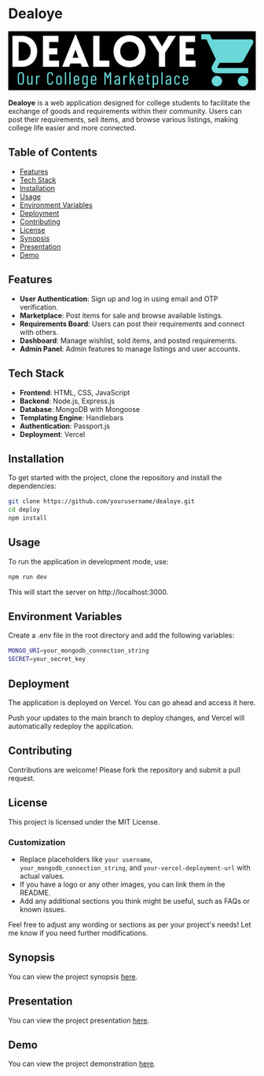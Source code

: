 # Dealoye

![Dealoye Logo](https://github.com/vidhigoyal619/Dealoye_new/blob/main/public/images/DealOye%20(5).png)


**Dealoye** is a web application designed for college students to facilitate the exchange of goods and requirements within their community. Users can post their requirements, sell items, and browse various listings, making college life easier and more connected.

## Table of Contents

- [Features](#features)
- [Tech Stack](#tech-stack)
- [Installation](#installation)
- [Usage](#usage)
- [Environment Variables](#environment-variables)
- [Deployment](#deployment)
- [Contributing](#contributing)
- [License](#license)
- [Synopsis](#synopsis)
- [Presentation](#presentation)
- [Demo](#demo)



## Features

- **User Authentication**: Sign up and log in using email and OTP verification.
- **Marketplace**: Post items for sale and browse available listings.
- **Requirements Board**: Users can post their requirements and connect with others.
- **Dashboard**: Manage wishlist, sold items, and posted requirements.
- **Admin Panel**: Admin features to manage listings and user accounts.

## Tech Stack

- **Frontend**: HTML, CSS, JavaScript
- **Backend**: Node.js, Express.js
- **Database**: MongoDB with Mongoose
- **Templating Engine**: Handlebars
- **Authentication**: Passport.js
- **Deployment**: Vercel

## Installation

To get started with the project, clone the repository and install the dependencies:

```bash
git clone https://github.com/yourusername/dealoye.git
cd deploy
npm install 
```

## Usage
To run the application in development mode, use:
```bash
npm run dev
```
This will start the server on http://localhost:3000.

## Environment Variables
Create a .env file in the root directory and add the following variables:
```bash
MONGO_URI=your_mongodb_connection_string
SECRET=your_secret_key
```

## Deployment
The application is deployed on Vercel. You can go ahead and access it here.

Push your updates to the main branch to deploy changes, and Vercel will automatically redeploy the application.

## Contributing
Contributions are welcome! Please fork the repository and submit a pull request.

## License
This project is licensed under the MIT License.
### Customization

- Replace placeholders like `your username`, `your_mongodb_connection_string`, and `your-vercel-deployment-url` with actual values.
- If you have a logo or any other images, you can link them in the README.
- Add any additional sections you think might be useful, such as FAQs or known issues.

Feel free to adjust any wording or sections as per your project's needs! Let me know if you need further modifications.

## Synopsis
You can view the project synopsis [here](https://github.com/vidhigoyal619/Dealoye_new/blob/main/Major%20Project%207th%20sem/Major%20Project%20Synopsis.pdf).

## Presentation
You can view the project presentation [here](https://github.com/vidhigoyal619/Dealoye_new/blob/main/Major%20Project%207th%20sem/Major-Phase1.pptx).

## Demo
You can view the project demonstration [here](https://drive.google.com/file/d/1WJ97Kgqw1LEDF1Cqb_2awhph2oF9vWIC/view?usp=drive_link).
